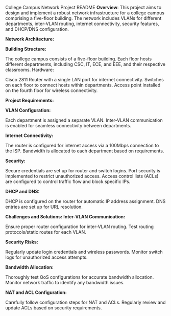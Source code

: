 College Campus Network Project README
**Overview**:
This project aims to design and implement a robust network infrastructure for a college campus comprising a five-floor building. The network includes VLANs for different departments, inter-VLAN routing, internet connectivity, security features, and DHCP/DNS configuration.

**Network Architecture:**

**Building Structure:**

The college campus consists of a five-floor building.
Each floor hosts different departments, including CSC, IT, ECE, and EEE, and their respective classrooms.
Hardware:

Cisco 2811 Router with a single LAN port for internet connectivity.
Switches on each floor to connect hosts within departments.
Access point installed on the fourth floor for wireless connectivity.

**Project Requirements:**

**VLAN Configuration:**

Each department is assigned a separate VLAN.
Inter-VLAN communication is enabled for seamless connectivity between departments.

**Internet Connectivity:**

The router is configured for internet access via a 100Mbps connection to the ISP.
Bandwidth is allocated to each department based on requirements.

**Security:**

Secure credentials are set up for router and switch logins.
Port security is implemented to restrict unauthorized access.
Access control lists (ACLs) are configured to control traffic flow and block specific IPs.

**DHCP and DNS:**

DHCP is configured on the router for automatic IP address assignment.
DNS entries are set up for URL resolution.

**Challenges and Solutions:**
**Inter-VLAN Communication:**

Ensure proper router configuration for inter-VLAN routing.
Test routing protocols/static routes for each VLAN.

**Security Risks:**

Regularly update login credentials and wireless passwords.
Monitor switch logs for unauthorized access attempts.

**Bandwidth Allocation:**

Thoroughly test QoS configurations for accurate bandwidth allocation.
Monitor network traffic to identify any bandwidth issues.

**NAT and ACL Configuration:**

Carefully follow configuration steps for NAT and ACLs.
Regularly review and update ACLs based on security requirements.
